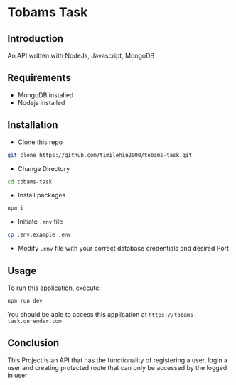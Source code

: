 # Tobams Task

## Introduction

An API written with NodeJs, Javascript, MongoDB

## Requirements

-   MongoDB installed
-   Nodejs installed

## Installation

-   Clone this repo

```bash
git clone https://github.com/timilehin2000/tobams-task.git
```

-   Change Directory

```bash
cd tobams-task
```

-   Install packages

```bash
npm i
```

-   Initiate `.env` file

```bash
cp .env.example .env
```

-   Modify `.env` file with your correct database credentials and desired Port

## Usage

To run this application, execute:

```bash
npm run dev
```

You should be able to access this application at `https://tobams-task.onrender.com`

## Conclusion

This Project is an API that has the functionality of registering a user, login a user and creating protected route that can only be accessed by the logged in user
